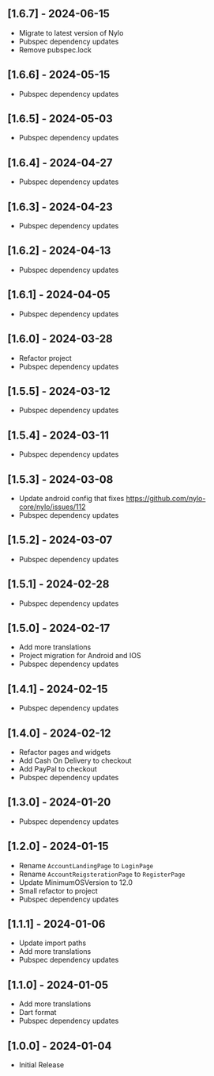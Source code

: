 ## [1.6.7] - 2024-06-15

* Migrate to latest version of Nylo
* Pubspec dependency updates
* Remove pubspec.lock

## [1.6.6] - 2024-05-15

* Pubspec dependency updates

## [1.6.5] - 2024-05-03

* Pubspec dependency updates

## [1.6.4] - 2024-04-27

* Pubspec dependency updates

## [1.6.3] - 2024-04-23

* Pubspec dependency updates

## [1.6.2] - 2024-04-13

* Pubspec dependency updates
 
## [1.6.1] - 2024-04-05

* Pubspec dependency updates

## [1.6.0] - 2024-03-28

* Refactor project
* Pubspec dependency updates

## [1.5.5] - 2024-03-12

* Pubspec dependency updates

## [1.5.4] - 2024-03-11

* Pubspec dependency updates

## [1.5.3] - 2024-03-08

* Update android config that fixes https://github.com/nylo-core/nylo/issues/112
* Pubspec dependency updates

## [1.5.2] - 2024-03-07

* Pubspec dependency updates

## [1.5.1] - 2024-02-28

* Pubspec dependency updates

## [1.5.0] - 2024-02-17

* Add more translations
* Project migration for Android and IOS
* Pubspec dependency updates

## [1.4.1] - 2024-02-15

* Pubspec dependency updates

## [1.4.0] - 2024-02-12

* Refactor pages and widgets
* Add Cash On Delivery to checkout
* Add PayPal to checkout
* Pubspec dependency updates

## [1.3.0] - 2024-01-20

* Pubspec dependency updates

## [1.2.0] - 2024-01-15

* Rename `AccountLandingPage` to `LoginPage`
* Rename `AccountReigsterationPage` to `RegisterPage`
* Update MinimumOSVersion to 12.0
* Small refactor to project
* Pubspec dependency updates

## [1.1.1] - 2024-01-06

* Update import paths
* Add more translations
* Pubspec dependency updates

## [1.1.0] - 2024-01-05

* Add more translations
* Dart format
* Pubspec dependency updates

## [1.0.0] - 2024-01-04

* Initial Release
